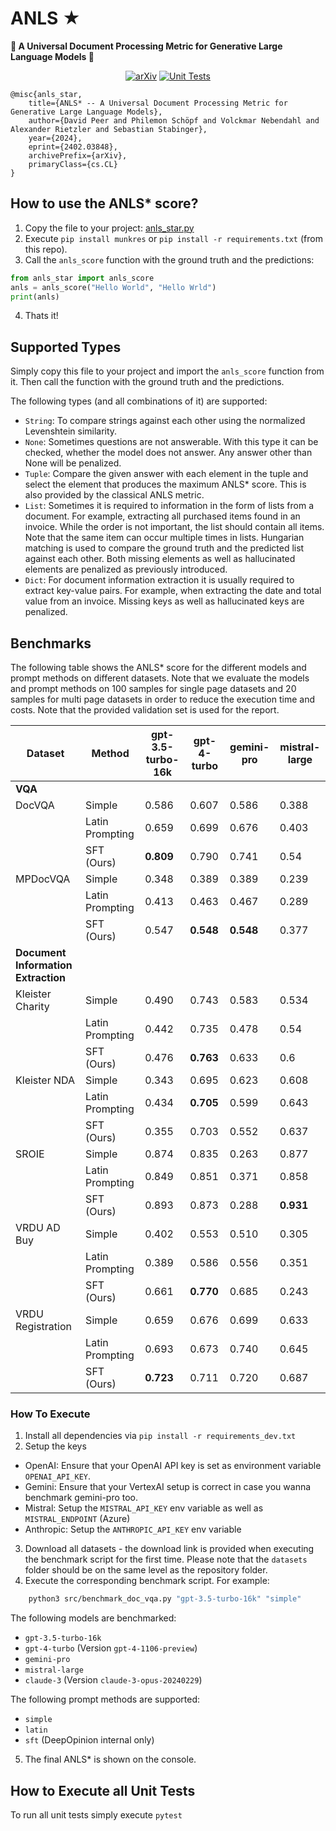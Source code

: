 # ANLS ★
**🌟 A Universal Document Processing Metric for Generative Large Language Models 🌟**

<div align="center">

<a href="">[![arXiv](https://img.shields.io/badge/arXiv-2402.03848-30C251.svg)](https://arxiv.org/abs/2402.03848)</a>
<a href="">![Unit Tests](https://github.com/deepopinion/anls_star_metric/actions/workflows/test.yml/badge.svg)</a>

</div>

    @misc{anls_star,
        title={ANLS* -- A Universal Document Processing Metric for Generative Large Language Models}, 
        author={David Peer and Philemon Schöpf and Volckmar Nebendahl and Alexander Rietzler and Sebastian Stabinger},
        year={2024},
        eprint={2402.03848},
        archivePrefix={arXiv},
        primaryClass={cs.CL}
    }

## How to use the ANLS* score?
1. Copy the file to your project: [anls_star.py](src/anls_star.py)
2. Execute `pip install munkres` or `pip install -r requirements.txt` (from this repo). 
3. Call the `anls_score` function with the ground truth and the predictions:

```python
from anls_star import anls_score
anls = anls_score("Hello World", "Hello Wrld")
print(anls)
```

4. Thats it!

## Supported Types
Simply copy this file to your project and import the `anls_score` function from it. Then call the function with the ground truth and the predictions. 

The following types (and all combinations of it) are supported:
- `String`: To compare strings against each other using the normalized Levenshtein similarity.
- `None`: Sometimes questions are not answerable. With this type it can be checked, whether the model does not answer. Any answer other than None will be penalized.
- `Tuple`: Compare the given answer with each element in the tuple and select the element that produces the maximum ANLS* score. This is also provided by the classical ANLS metric.
- `List`: Sometimes it is required to information in the form of lists from a document. For example, extracting all purchased items found in an invoice. While the order is not important, the list should contain all items. Note that the same item can occur multiple times in lists. Hungarian matching is used to compare the ground truth and the predicted list against each other. Both missing elements as well as hallucinated elements are penalized as previously introduced.
- `Dict`: For document information extraction it is usually required to extract key-value pairs. For example, when extracting the date and total value from an invoice. Missing keys as well as hallucinated keys are penalized.

## Benchmarks

The following table shows the ANLS* score for the different models and prompt methods on different datasets. Note that we evaluate the models and prompt methods on 100 samples for single page datasets and 20 samples for multi page datasets in order to reduce the execution time and costs. Note that the provided validation set is used for the report.


<!-- Use the following page to convert to latex for the paper https://tableconvert.com/markdown-to-latex -->
| Dataset           | Method     | gpt-3.5-turbo-16k | gpt-4-turbo | gemini-pro | mistral-large |
| ----------------- | ---------- | ----------------- | ----------- | ---------- | ------------- |
|**VQA**|
| DocVQA            | Simple          | 0.586             | 0.607       | 0.586      | 0.388 |
|                   | Latin Prompting | 0.659             | 0.699       | 0.676      | 0.403 |
|                   | SFT (Ours)      | **0.809**             | 0.790       | 0.741      | 0.54 |
| MPDocVQA          | Simple          | 0.348             | 0.389       | 0.389      | 0.239 |
|                   | Latin Prompting | 0.413             | 0.463       | 0.467      | 0.289 |
|                   | SFT (Ours)      | 0.547             | **0.548**       | **0.548**      | 0.377 |
|**Document Information Extraction**|
| Kleister Charity  | Simple          | 0.490             | 0.743       | 0.583      | 0.534 |
|                   | Latin Prompting | 0.442             | 0.735       | 0.478      | 0.54 |
|                   | SFT (Ours)      | 0.476             | **0.763**       | 0.633      | 0.6 |
| Kleister NDA      | Simple          | 0.343             | 0.695       | 0.623      | 0.608 |
|                   | Latin Prompting | 0.434             | **0.705**       | 0.599      | 0.643 |
|                   | SFT (Ours)      | 0.355             | 0.703       | 0.552      | 0.637 |
| SROIE             | Simple          | 0.874             | 0.835       | 0.263      | 0.877 |
|                   | Latin Prompting | 0.849             | 0.851       | 0.371      | 0.858 |
|                   | SFT (Ours)      | 0.893             | 0.873       | 0.288      | **0.931** |
| VRDU AD Buy       | Simple          | 0.402             | 0.553       | 0.510      | 0.305 |
|                   | Latin Prompting | 0.389             | 0.586       | 0.556      | 0.351 |
|                   | SFT (Ours)      | 0.661             | **0.770**       | 0.685      | 0.243 |
| VRDU Registration | Simple          | 0.659             | 0.676       | 0.699      | 0.633 |
|                   | Latin Prompting | 0.693             | 0.673       | 0.740      | 0.645 |
|                   | SFT (Ours)      | **0.723**             | 0.711       | 0.720      | 0.687 |


### How To Execute
1. Install all dependencies via `pip install -r requirements_dev.txt`
2. Setup the keys
 - OpenAI: Ensure that your OpenAI API key is set as environment variable `OPENAI_API_KEY`. 
 - Gemini: Ensure that your VertexAI setup is correct in case you wanna benchmark gemini-pro too.
 - Mistral: Setup the `MISTRAL_API_KEY` env variable as well as `MISTRAL_ENDPOINT` (Azure)
 - Anthropic: Setup the `ANTHROPIC_API_KEY` env variable
3. Download all datasets - the download link is provided when executing the benchmark script for the first time. Please note that the `datasets` folder should be on the same level as the repository folder.
4. Execute the corresponding benchmark script. For example:

```bash
    python3 src/benchmark_doc_vqa.py "gpt-3.5-turbo-16k" "simple"
```

The following models are benchmarked:
- `gpt-3.5-turbo-16k`
- `gpt-4-turbo` (Version `gpt-4-1106-preview`)
- `gemini-pro`
- `mistral-large`
- `claude-3` (Version `claude-3-opus-20240229`)

The following prompt methods are supported:
- `simple`
- `latin`
- `sft` (DeepOpinion internal only)

5. The final ANLS* is shown on the console. 



## How to Execute all Unit Tests
To run all unit tests simply execute `pytest`
